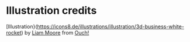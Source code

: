 # Illustration credits

[Illustration}(https://icons8.de/illustrations/illustration/3d-business-white-rocket) by [Liam Moore](https://icons8.com/illustrations/author/GrbQqWBEhaDS) from [Ouch!](https://icons8.com/illustrations)
